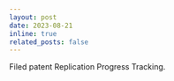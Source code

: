 ```yaml
---
layout: post
date: 2023-08-21
inline: true
related_posts: false
---
```


Filed patent Replication Progress Tracking.
